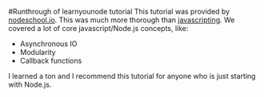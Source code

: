 #Runthrough of learnyounode tutorial
This tutorial was provided by
[nodeschool.io](http://nodeschool.io/#workshopper-list). This was much more thorough
than [javascripting](https://github.com/emilabraham/javascripting). We covered a
lot of core javascript/Node.js concepts, like:

* Asynchronous IO
* Modularity
* Callback functions

I learned a ton and I recommend this tutorial for anyone who is just starting
with Node.js.
